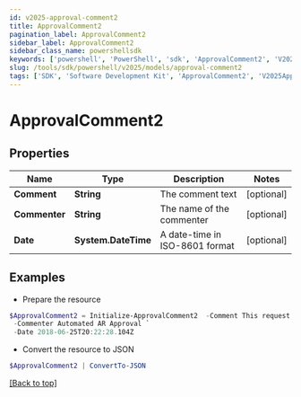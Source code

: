 ```yaml
---
id: v2025-approval-comment2
title: ApprovalComment2
pagination_label: ApprovalComment2
sidebar_label: ApprovalComment2
sidebar_class_name: powershellsdk
keywords: ['powershell', 'PowerShell', 'sdk', 'ApprovalComment2', 'V2025ApprovalComment2'] 
slug: /tools/sdk/powershell/v2025/models/approval-comment2
tags: ['SDK', 'Software Development Kit', 'ApprovalComment2', 'V2025ApprovalComment2']
---
```



# ApprovalComment2

## Properties

Name | Type | Description | Notes
------------ | ------------- | ------------- | -------------
**Comment** | **String** | The comment text | [optional] 
**Commenter** | **String** | The name of the commenter | [optional] 
**Date** | **System.DateTime** | A date-time in ISO-8601 format | [optional] 

## Examples

- Prepare the resource
```powershell
$ApprovalComment2 = Initialize-ApprovalComment2  -Comment This request was autoapproved by our automated ETS subscriber. `
 -Commenter Automated AR Approval `
 -Date 2018-06-25T20:22:28.104Z
```

- Convert the resource to JSON
```powershell
$ApprovalComment2 | ConvertTo-JSON
```


[[Back to top]](#) 

